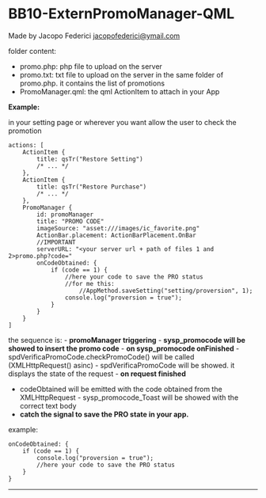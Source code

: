 BB10-ExternPromoManager-QML
===================

Made by Jacopo Federici
jacopofederici@ymail.com

folder content:
- promo.php: php file to upload on the server
- promo.txt: 	txt file to upload on the server in the same folder of promo.php. it contains the list of promotions
- PromoManager.qml: the qml ActionItem to attach in your App
		
**Example:**

in your setting page or wherever you want allow the user to check the promotion

    actions: [
		ActionItem {
			title: qsTr("Restore Setting")
			/* ... */
		},
		ActionItem {
			title: qsTr("Restore Purchase")
			/* ... */
		},
		PromoManager {
			id: promoManager
			title: "PROMO CODE"
			imageSource: "asset:///images/ic_favorite.png"
			ActionBar.placement: ActionBarPlacement.OnBar
			//IMPORTANT
			serverURL: "<your server url + path of files 1 and 2>promo.php?code="
			onCodeObtained: {
				if (code == 1) {
					//here your code to save the PRO status
					//for me this:
						//AppMethod.saveSetting("setting/proversion", 1);
					console.log("proversion = true");
				}
			}
		}
	]


the sequence is:
	- **promoManager triggering**
	- **sysp_promocode will be showed to insert the promo code**
	- **on sysp_promocode onFinished**
		- spdVerificaPromoCode.checkPromoCode() will be called (XMLHttpRequest() asinc)
		- spdVerificaPromoCode will be showed. it displays the state of the request
	- **on request finished**
- codeObtained will be emitted with the code obtained from the XMLHttpRequest
		- sysp_promocode_Toast will be showed with the correct text body
- **catch the signal to save the PRO state in your app.**


example:

  	onCodeObtained: {
		if (code == 1) {
			console.log("proversion = true");
			//here your code to save the PRO status
		}
	}


---------
